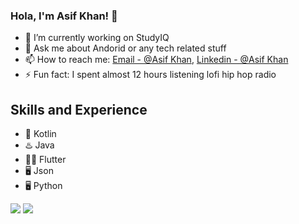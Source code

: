 ### Hola, I'm Asif Khan! 👋

- 🔭 I’m currently working on StudyIQ
- 💬 Ask me about Andorid or any tech related stuff
- 📫 How to reach me: [Email - @Asif Khan](mailto:gorrallblack@gmail.com), [Linkedin - @Asif Khan](linkedin.com/in/asif-khan-mobile)
- ⚡ Fun fact: I spent almost 12 hours listening lofi hip hop radio

## Skills and Experience
* 📱 Kotlin
* ♨️ Java
* 👨‍💻 Flutter
* 🖥️ Json
* 🖥️ Python


<img src="https://github-readme-stats.vercel.app/api/top-langs/?username=gorrallblack&amp;theme=dark&amp;hide_langs_below=1%22%20style=%22max-width:100%">
<img src="https://github-readme-stats.vercel.app/api?username=gorrallblack&&show_icons=true&title_color=ffffff&icon_color=79FE96&text_color=daf7dc&bg_color=191919">

